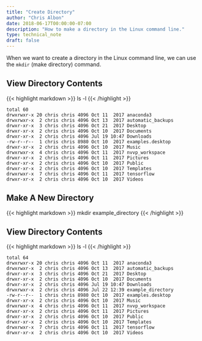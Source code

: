 ```yaml
---
title: "Create Directory"
author: "Chris Albon"
date: 2018-06-17T00:00:00-07:00
description: "How to make a directory in the Linux command line."
type: technical_note
draft: false
---
```


When we want to create a directory in the Linux command line, we can use the `mkdir` (make directory) command.

## View Directory Contents

{{< highlight markdown >}}
ls -l
{{< /highlight >}}
```
total 60
drwxrwxr-x 20 chris chris 4096 Oct 11  2017 anaconda3
drwxrwxr-x  2 chris chris 4096 Oct 13  2017 automatic_backups
drwxr-xr-x  3 chris chris 4096 Oct 21  2017 Desktop
drwxr-xr-x  2 chris chris 4096 Oct 10  2017 Documents
drwxr-xr-x  2 chris chris 4096 Jul 19 10:47 Downloads
-rw-r--r--  1 chris chris 8980 Oct 10  2017 examples.desktop
drwxr-xr-x  2 chris chris 4096 Oct 10  2017 Music
drwxrwxr-x  4 chris chris 4096 Oct 11  2017 nvvp_workspace
drwxr-xr-x  2 chris chris 4096 Oct 11  2017 Pictures
drwxr-xr-x  2 chris chris 4096 Oct 10  2017 Public
drwxr-xr-x  2 chris chris 4096 Oct 10  2017 Templates
drwxrwxr-x  7 chris chris 4096 Oct 11  2017 tensorflow
drwxr-xr-x  2 chris chris 4096 Oct 10  2017 Videos
```

## Make A New Directory

{{< highlight markdown >}}
mkdir example_directory
{{< /highlight >}}

## View Directory Contents

{{< highlight markdown >}}
ls -l
{{< /highlight >}}
```
total 64
drwxrwxr-x 20 chris chris 4096 Oct 11  2017 anaconda3
drwxrwxr-x  2 chris chris 4096 Oct 13  2017 automatic_backups
drwxr-xr-x  3 chris chris 4096 Oct 21  2017 Desktop
drwxr-xr-x  2 chris chris 4096 Oct 10  2017 Documents
drwxr-xr-x  2 chris chris 4096 Jul 19 10:47 Downloads
drwxrwxr-x  2 chris chris 4096 Jul 22 12:39 example_directory
-rw-r--r--  1 chris chris 8980 Oct 10  2017 examples.desktop
drwxr-xr-x  2 chris chris 4096 Oct 10  2017 Music
drwxrwxr-x  4 chris chris 4096 Oct 11  2017 nvvp_workspace
drwxr-xr-x  2 chris chris 4096 Oct 11  2017 Pictures
drwxr-xr-x  2 chris chris 4096 Oct 10  2017 Public
drwxr-xr-x  2 chris chris 4096 Oct 10  2017 Templates
drwxrwxr-x  7 chris chris 4096 Oct 11  2017 tensorflow
drwxr-xr-x  2 chris chris 4096 Oct 10  2017 Videos
```